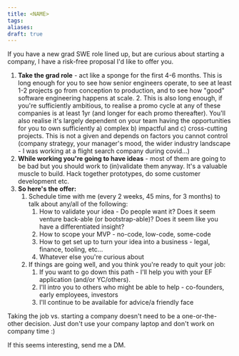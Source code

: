 ```yaml
---
title: <NAME>
tags: 
aliases: 
draft: true
---
```

If you have a new grad SWE role lined up, but are curious about starting a company, I have a risk-free proposal I'd like to offer you. 

1. **Take the grad role** - act like a sponge for the first 4-6 months. This is long enough for you to see how senior engineers operate, to see at least 1-2 projects go from conception to production, and to see how "good" software engineering happens at scale.
	2. This is also long enough, if you're sufficiently ambitious, to realise a promo cycle at any of these companies is at least 1yr (and longer for each promo thereafter). You'll also realise it's largely dependent on your team having the opportunities for you to own sufficiently a) complex b) impactful and c) cross-cutting projects. This is not a given and depends on factors you cannot control (company strategy, your manager's mood, the wider industry landscape - I was working at a flight search company during covid...)
2. **While working you're going to have ideas** - most of them are going to be bad but you should work to (in)validate them anyway. It's a valuable muscle to build. Hack together prototypes, do some customer development etc. 
3. **So here's the offer:**
	1. Schedule time with me (every 2 weeks, 45 mins, for 3 months) to talk about any/all of the following:
		1. How to validate your idea - Do people want it? Does it seem venture back-able (or bootstrap-able)? Does it seem like you have a differentiated insight?
		2. How to scope your MVP - no-code, low-code, some-code
		3. How to get set up to turn your idea into a business - legal, finance, tooling, etc...
		4. Whatever else you're curious about
	2. If things are going well, and you think you're ready to quit your job:
		1. If you want to go down this path - I'll help you with your EF application (and/or YC/others).
		2. I'll intro you to others who might be able to help - co-founders, early employees, investors
		3. I'll continue to be available for advice/a friendly face

Taking the job vs. starting a company doesn't need to be a one-or-the-other decision. Just don't use your company laptop and don't work on company time :)

If this seems interesting, send me a DM.


